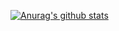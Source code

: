 [![Anurag's github stats](https://github-readme-stats.vercel.app/api?username=u4250&show_icons=true)](https://github.com/anuraghazra/github-readme-stats)

 
